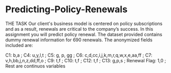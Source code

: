 # Predicting-Policy-Renewals

THE TASK
Our client's business model is centered on policy subscriptions and as a result, renewals are critical to the company’s success. In this assignment you will predict policy renewal. The dataset provided contains dummy renewal information for 690 renewals. The anonymized fields included are:  

C1: b,a ; C4: u,y,l,t ; C5: g, p, gg ; C6: c,d,cc,i,j,k,m,r,q,w,x,e,aa,ff ; C7: v,h,bb,j,n,z,dd,ff,o ; C9: t,f ; C10: t,f ; C12: t,f ; C13: g,p,s ; Renewal Flag: 1,0 ; Rest are continuos variables
